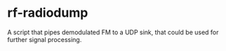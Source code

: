 # rf-radiodump
A script that pipes demodulated FM to a UDP sink, that could be used for further signal processing.
